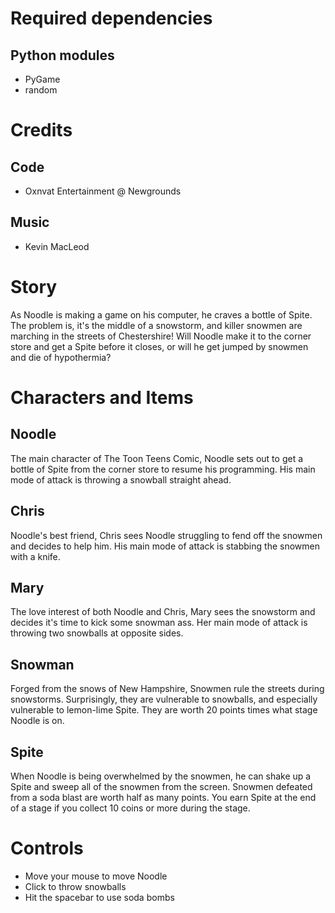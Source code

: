 # Required dependencies
## Python modules
- PyGame
- random
# Credits
## Code
- Oxnvat Entertainment @ Newgrounds
## Music
- Kevin MacLeod
# Story
As Noodle is making a game on his computer, he craves a bottle of Spite. The problem is, it's the middle of a snowstorm, and killer snowmen are marching in the streets of Chestershire! Will Noodle make it to the corner store and get a Spite before it closes, or will he get jumped by snowmen and die of hypothermia?
# Characters and Items
## Noodle
The main character of The Toon Teens Comic, Noodle sets out to get a bottle of Spite from the corner store to resume his programming. His main mode of attack is throwing a snowball straight ahead.
## Chris
Noodle's best friend, Chris sees Noodle struggling to fend off the snowmen and decides to help him. His main mode of attack is stabbing the snowmen with a knife.
## Mary
The love interest of both Noodle and Chris, Mary sees the snowstorm and decides it's time to kick some snowman ass. Her main mode of attack is throwing two snowballs at opposite sides.
## Snowman
Forged from the snows of New Hampshire, Snowmen rule the streets during snowstorms. Surprisingly, they are vulnerable to snowballs, and especially vulnerable to lemon-lime Spite. They are worth 20 points times what stage Noodle is on.
## Spite
When Noodle is being overwhelmed by the snowmen, he can shake up a Spite and sweep all of the snowmen from the screen. Snowmen defeated from a soda blast are worth half as many points. You earn Spite at the end of a stage if you collect 10 coins or more during the stage.
# Controls
- Move your mouse to move Noodle
- Click to throw snowballs
- Hit the spacebar to use soda bombs
